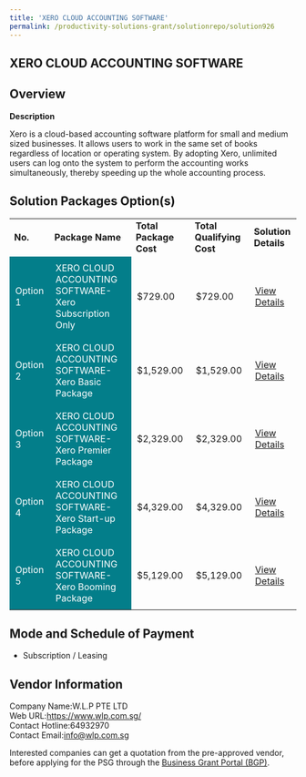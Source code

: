 ```yaml
---
title: 'XERO CLOUD ACCOUNTING SOFTWARE'
permalink: /productivity-solutions-grant/solutionrepo/solution926
---
```


## XERO CLOUD ACCOUNTING SOFTWARE

## Overview

**Description**

Xero is a cloud-based accounting software platform for small and medium sized businesses. It allows users to work in the same set of books regardless of location or operating system.
By adopting Xero, unlimited users can log onto the system to perform the accounting works simultaneously, thereby speeding up the whole accounting process.

## Solution Packages Option(s)

<table>
<tr>
<td><b>No.</b></td>
<td><b>Package Name</b></td>
<td><b>Total Package Cost</b></td>
<td><b>Total Qualifying Cost</b></td>
<td><b>Solution Details</b></td>
</tr>
<tr>
<td style='padding: 10px; background-color: #037E8A; color: #FFFFFF;'>Option 1</td>
<td style='padding: 10px; background-color: #037E8A; color: #FFFFFF;'>XERO CLOUD ACCOUNTING SOFTWARE-Xero Subscription Only</td>
<td style='padding: 10px;'>$729.00</td>
<td style='padding: 10px;'>$729.00</td>
<td style='padding: 10px;'><a href='https://www.gobusiness.gov.sg/images/psg/DesensitisedW.L.PAnnex3CRwef12August2021-_Part_1.pdf' target='_blank'>View Details</a></td>
</tr>
<tr>
<td style='padding: 10px; background-color: #037E8A; color: #FFFFFF;'>Option 2</td>
<td style='padding: 10px; background-color: #037E8A; color: #FFFFFF;'>XERO CLOUD ACCOUNTING SOFTWARE-Xero Basic Package</td>
<td style='padding: 10px;'>$1,529.00</td>
<td style='padding: 10px;'>$1,529.00</td>
<td style='padding: 10px;'><a href='https://www.gobusiness.gov.sg/images/psg/DesensitisedW.L.PAnnex3CRwef12August2021-_Part_2.pdf' target='_blank'>View Details</a></td>
</tr>
<tr>
<td style='padding: 10px; background-color: #037E8A; color: #FFFFFF;'>Option 3</td>
<td style='padding: 10px; background-color: #037E8A; color: #FFFFFF;'>XERO CLOUD ACCOUNTING SOFTWARE-Xero Premier Package</td>
<td style='padding: 10px;'>$2,329.00</td>
<td style='padding: 10px;'>$2,329.00</td>
<td style='padding: 10px;'><a href='https://www.gobusiness.gov.sg/images/psg/DesensitisedW.L.PAnnex3CRwef12August2021-_Part_3.pdf' target='_blank'>View Details</a></td>
</tr>
<tr>
<td style='padding: 10px; background-color: #037E8A; color: #FFFFFF;'>Option 4</td>
<td style='padding: 10px; background-color: #037E8A; color: #FFFFFF;'>XERO CLOUD ACCOUNTING SOFTWARE-Xero Start-up Package</td>
<td style='padding: 10px;'>$4,329.00</td>
<td style='padding: 10px;'>$4,329.00</td>
<td style='padding: 10px;'><a href='https://www.gobusiness.gov.sg/images/psg/DesensitisedW.L.PAnnex3CRwef12August2021-_Part_4.pdf' target='_blank'>View Details</a></td>
</tr>
<tr>
<td style='padding: 10px; background-color: #037E8A; color: #FFFFFF;'>Option 5</td>
<td style='padding: 10px; background-color: #037E8A; color: #FFFFFF;'>XERO CLOUD ACCOUNTING SOFTWARE-Xero Booming Package</td>
<td style='padding: 10px;'>$5,129.00</td>
<td style='padding: 10px;'>$5,129.00</td>
<td style='padding: 10px;'><a href='https://www.gobusiness.gov.sg/images/psg/DesensitisedW.L.PAnnex3CRwef12August2021-_Part_5.pdf' target='_blank'>View Details</a></td>
</tr>
</table>

## Mode and Schedule of Payment

 - Subscription / Leasing

## Vendor Information

 Company Name:W.L.P PTE LTD <br>Web URL:https://www.wlp.com.sg/ <br>Contact Hotline:64932970 <br>Contact Email:info@wlp.com.sg <br>

Interested companies can get a quotation from the pre-approved vendor, before applying for the PSG through the <a href='https://www.businessgrants.gov.sg/' target='_blank' rel='noopener'>Business Grant Portal (BGP)</a>.

<script src="/jquery/resize-tables.js"></script>
